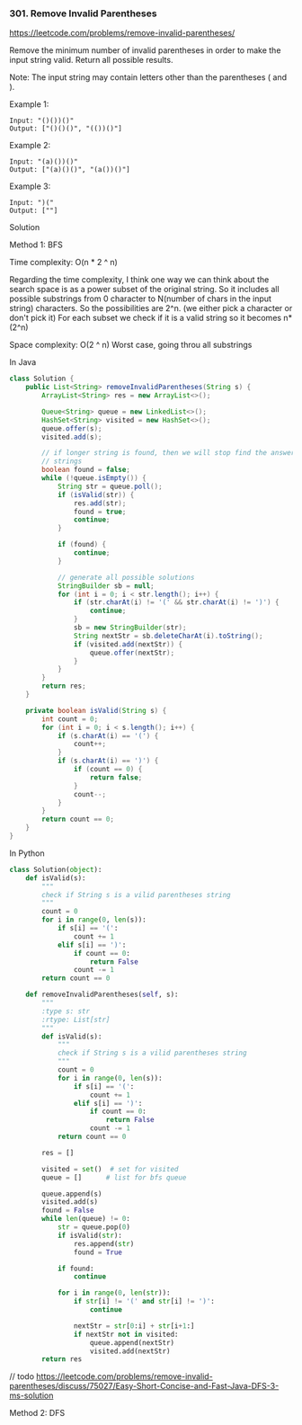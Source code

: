 ### 301. Remove Invalid Parentheses

https://leetcode.com/problems/remove-invalid-parentheses/

Remove the minimum number of invalid parentheses in order to make the input string valid. Return all possible results.

Note: The input string may contain letters other than the parentheses ( and ).

Example 1:
```
Input: "()())()"
Output: ["()()()", "(())()"]
```
Example 2:
```
Input: "(a)())()"
Output: ["(a)()()", "(a())()"]
```
Example 3:
```
Input: ")("
Output: [""]
```

Solution

Method 1: BFS

Time complexity: O(n * 2 ^ n)

Regarding the time complexity, I think one way we can think about the search space is as a power subset of the original string. So it includes all possible substrings from 0 character to N(number of chars in the input string) characters. So the possibilities are 2^n. (we either pick a character or don't pick it) For each subset we check if it is a valid string so it becomes n*(2^n)


Space complexity: O(2 ^ n)
Worst case, going throu all substrings

In Java
```java
class Solution {
    public List<String> removeInvalidParentheses(String s) {
        ArrayList<String> res = new ArrayList<>();

        Queue<String> queue = new LinkedList<>();
        HashSet<String> visited = new HashSet<>();
        queue.offer(s);
        visited.add(s);

        // if longer string is found, then we will stop find the answer from shorter
        // strings
        boolean found = false;
        while (!queue.isEmpty()) {
            String str = queue.poll();
            if (isValid(str)) {
                res.add(str);
                found = true;
                continue;
            }

            if (found) {
                continue;
            }

            // generate all possible solutions
            StringBuilder sb = null;
            for (int i = 0; i < str.length(); i++) {
                if (str.charAt(i) != '(' && str.charAt(i) != ')') {
                    continue;
                }
                sb = new StringBuilder(str);
                String nextStr = sb.deleteCharAt(i).toString();
                if (visited.add(nextStr)) {
                    queue.offer(nextStr);
                }
            }
        }
        return res;
    }

    private boolean isValid(String s) {
        int count = 0;
        for (int i = 0; i < s.length(); i++) {
            if (s.charAt(i) == '(') {
                count++;
            }
            if (s.charAt(i) == ')') {
                if (count == 0) {
                    return false;
                }
                count--;
            }
        }
        return count == 0;
    }
}
```

In Python
```python
class Solution(object):
    def isValid(s):
        """
        check if String s is a vilid parentheses string
        """
        count = 0
        for i in range(0, len(s)):
            if s[i] == '(':
                count += 1
            elif s[i] == ')':
                if count == 0:
                    return False
                count -= 1
        return count == 0

    def removeInvalidParentheses(self, s):
        """
        :type s: str
        :rtype: List[str]
        """
        def isValid(s):
            """
            check if String s is a vilid parentheses string
            """
            count = 0
            for i in range(0, len(s)):
                if s[i] == '(':
                    count += 1
                elif s[i] == ')':
                    if count == 0:
                        return False
                    count -= 1
            return count == 0

        res = []

        visited = set()  # set for visited
        queue = []      # list for bfs queue

        queue.append(s)
        visited.add(s)
        found = False
        while len(queue) != 0:
            str = queue.pop(0)
            if isValid(str):
                res.append(str)
                found = True

            if found:
                continue

            for i in range(0, len(str)):
                if str[i] != '(' and str[i] != ')':
                    continue

                nextStr = str[0:i] + str[i+1:]
                if nextStr not in visited:
                    queue.append(nextStr)
                    visited.add(nextStr)
        return res
```
// todo
https://leetcode.com/problems/remove-invalid-parentheses/discuss/75027/Easy-Short-Concise-and-Fast-Java-DFS-3-ms-solution

Method 2: DFS